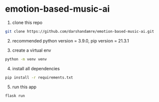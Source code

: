 # emotion-based-music-ai

1. clone this repo

```bash
git clone https://github.com/darshandamre/emotion-based-music-ai.git
```

2. recommended python version = 3.9.0, pip version = 21.3.1

3. create a virtual env

```bash
python -m venv venv
```

4. install all dependencies

```bash
pip install -r requirements.txt
```

5. run this app

```bash
flask run
```
